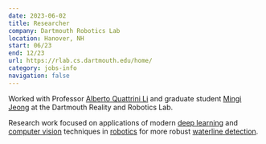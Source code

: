 ```yaml
---
date: 2023-06-02
title: Researcher
company: Dartmouth Robotics Lab
location: Hanover, NH
start: 06/23
end: 12/23
url: https://rlab.cs.dartmouth.edu/home/
category: jobs-info
navigation: false
---
```


Worked with Professor [Alberto Quattrini Li][quattrini-li]
and graduate student [Mingi Jeong][mingi-jeong] at the
Dartmouth Reality and Robotics Lab.

Research work focused on applications of modern [deep learning][deep-learning] and [computer vision][computer-vision]
  techniques in [robotics][robotics] for more robust [waterline detection][waterline-detection].

[quattrini-li]: https://web.cs.dartmouth.edu/people/alberto-quattrini-li
[mingi-jeong]: https://mingijeong.github.io/

[computer-vision]: https://en.wikipedia.org/wiki/Computer_vision
[deep-learning]: https://en.wikipedia.org/wiki/Deep_learning
[robotics]: https://en.wikipedia.org/wiki/Robotics
[waterline-detection]: https://en.wikipedia.org/wiki/Waterline

<!-- [project-proposal]: https://github.com/siavava/waterline-detection/blob/main/waterline-detection/00-proposal/main.pdf -->
